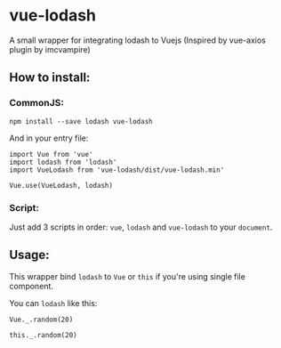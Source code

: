 # vue-lodash
A small wrapper for integrating lodash to Vuejs
(Inspired by vue-axios plugin by imcvampire)

## How to install:
### CommonJS:
```
npm install --save lodash vue-lodash
```

And in your entry file:
```
import Vue from 'vue'
import lodash from 'lodash'
import VueLodash from 'vue-lodash/dist/vue-lodash.min'

Vue.use(VueLodash, lodash)
```

### Script:
Just add 3 scripts in order: `vue`, `lodash` and `vue-lodash` to your `document`.

## Usage:
This wrapper bind `lodash` to `Vue` or `this` if you're using single file component.

You can `lodash` like this:
```
Vue._.random(20)

this._.random(20)
```